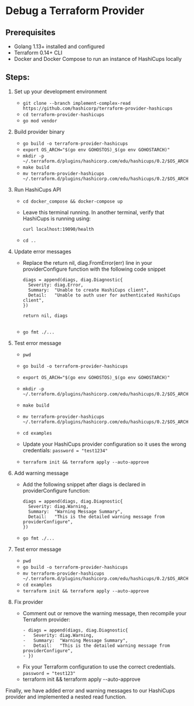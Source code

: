 # Debug a Terraform Provider

## Prerequisites

- Golang 1.13+ installed and configured
- Terraform 0.14+ CLI 
- Docker and Docker Compose to run an instance of HashiCups locally

## Steps:

1. Set up your development environment

    - `git clone --branch implement-complex-read  https://github.com/hashicorp/terraform-provider-hashicups`
    - `cd terraform-provider-hashicups`
    - `go mod vendor`

2. Build provider binary

    - `go build -o terraform-provider-hashicups`
    - `export OS_ARCH="$(go env GOHOSTOS)_$(go env GOHOSTARCH)"`
    - `mkdir -p ~/.terraform.d/plugins/hashicorp.com/edu/hashicups/0.2/$OS_ARCH`
    - `make build`
    - `mv terraform-provider-hashicups ~/.terraform.d/plugins/hashicorp.com/edu/hashicups/0.2/$OS_ARCH`


3. Run HashiCups API

    - `cd docker_compose && docker-compose up`
    - Leave this terminal running. In another terminal, verify that HashiCups is running using:
        
        `curl localhost:19090/health`
    - `cd ..`
       
4. Update error messages

    - Replace the return nil, diag.FromError(err) line in your providerConfigure function with the following code snippet
      ```
      diags = append(diags, diag.Diagnostic{
        Severity: diag.Error,
        Summary:  "Unable to create HashiCups client",
        Detail:   "Unable to auth user for authenticated HashiCups client",
      })

      return nil, diags

      
    - `go fmt ./...`
    
5. Test error message

    - `pwd`
    - `go build -o terraform-provider-hashicups`
    - `export OS_ARCH="$(go env GOHOSTOS)_$(go env GOHOSTARCH)"`
    - `mkdir -p ~/.terraform.d/plugins/hashicorp.com/edu/hashicups/0.2/$OS_ARCH`
    - `make build`
    - `mv terraform-provider-hashicups ~/.terraform.d/plugins/hashicorp.com/edu/hashicups/0.2/$OS_ARCH`
    - `cd examples`
    - Update your HashiCups provider configuration so it uses the wrong credentials:
        `password = "test1234"`
        
    - `terraform init && terraform apply --auto-approve`

6. Add warning message
    - Add the following snippet after diags is declared in providerConfigure function:
      ```
      diags = append(diags, diag.Diagnostic{
        Severity: diag.Warning,
        Summary:  "Warning Message Summary",
        Detail:   "This is the detailed warning message from providerConfigure",
      })

    - `go fmt ./...`
    
7. Test error message

    - `pwd`
    - `go build -o terraform-provider-hashicups`
    - `mv terraform-provider-hashicups ~/.terraform.d/plugins/hashicorp.com/edu/hashicups/0.2/$OS_ARCH`
    - `cd examples`
    -   `terraform init && terraform apply --auto-approve`
      
8. Fix provider

    - Comment out or remove the warning message, then recompile your Terraform provider:
        ```
        - diags = append(diags, diag.Diagnostic{
        -   Severity: diag.Warning,
        -   Summary:  "Warning Message Summary",
        -   Detail:   "This is the detailed warning message from providerConfigure",
        - })
        
    - Fix your Terraform configuration to use the correct credentials.
        `password = "test123"`
    - terraform init && terraform apply --auto-approve
    
Finally, we have added error and warning messages to our HashiCups provider and implemented a nested read function.
